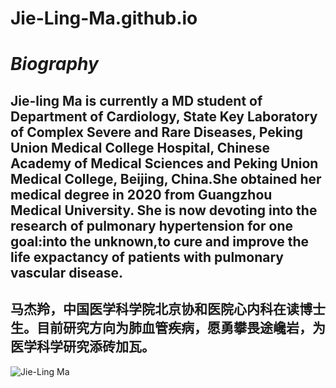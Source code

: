 # Jie-Ling-Ma.github.io
# *Biography*
## Jie-ling Ma is currently a MD student of Department of Cardiology, State Key Laboratory of Complex Severe and Rare Diseases, Peking Union Medical College Hospital, Chinese Academy of Medical Sciences and Peking Union Medical College, Beijing, China.She obtained her medical degree in 2020 from Guangzhou Medical University. She is now devoting into the research of pulmonary hypertension for one goal:into the unknown,to cure and improve the life expactancy of patients with pulmonary vascular disease.
## 马杰羚，中国医学科学院北京协和医院心内科在读博士生。目前研究方向为肺血管疾病，愿勇攀畏途巉岩，为医学科学研究添砖加瓦。
![Jie-Ling Ma]()
